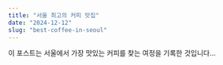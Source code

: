 ```yaml
---
title: "서울 최고의 커피 맛집"
date: "2024-12-12"
slug: "best-coffee-in-seoul"
---
```


이 포스트는 서울에서 가장 맛있는 커피를 찾는 여정을 기록한 것입니다...